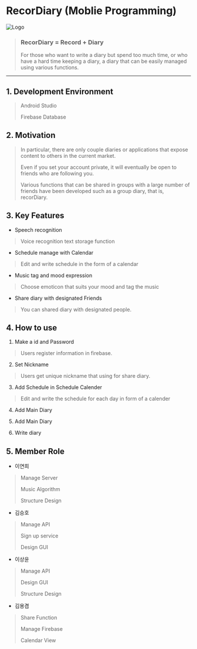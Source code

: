 # RecorDiary   (Moblie Programming)

![Logo](https://user-images.githubusercontent.com/44600564/173354358-bdf5147e-bda5-44fa-8e8f-0ce136cd4147.png)
> ### **RecorDiary = Record + Diary**
>For those who want to write a diary but spend too much time, or who have a hard time keeping a diary, a diary that can be easily managed using various functions.
---
## 1. Development Environment 

> Android Studio
> 
> Firebase Database

## 2. Motivation

>In particular, there are only couple diaries or applications that expose content to others in the current market. 
>
>Even if you set your account private, it will eventually be open to friends who are following you.
>
>Various functions that can be shared in groups with a large number of friends have been developed such as a group diary, that is, recorDiary.

## 3. Key Features

- Speech recognition
>Voice recognition text storage function
- Schedule manage with Calendar
>Edit and write schedule in the form of a calendar
- Music tag and mood expression
>Choose emoticon that suits your mood and tag the music
- Share diary with designated Friends
>You can shared diary with designated people.

## 4. How to use

1) Make a id and Password
> Users register information in firebase.
2) Set Nickname
> Users get unique nickname that using for share diary.
3) Add Schedule in Schedule Calender
> Edit and write the schedule for each day in form of a calender
4) Add Main Diary
>
5) Add Main Diary
>
6) Write diary


## 5. Member Role

- 이연희
>Manage Server
>
>Music Algorithm
>
>Structure Design

- 김승호
> Manage API
> 
> Sign up service
> 
> Design GUI

- 이상윤
> Manage API
> 
> Design GUI
> 
> Structure Design

- 김용겸
> Share Function
> 
> Manage Firebase
> 
> Calendar View
